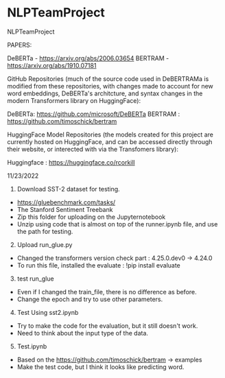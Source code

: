 # NLPTeamProject
NLPTeamProject

PAPERS:

DeBERTa - https://arxiv.org/abs/2006.03654
BERTRAM - https://arxiv.org/abs/1910.07181


GitHub Repositories (much of the source code used in DeBERTRAMa is modified from these repositories, with changes made to account for new word embeddings, DeBERTa's architcture, and syntax changes in the modern Transformers library on HuggingFace):

DeBERTa: https://github.com/microsoft/DeBERTa
BERTRAM : https://github.com/timoschick/bertram


HuggingFace Model Repositories (the models created for this project are currently hosted on HuggingFace, and can be accessed directly through their website, or interected with via the Transfomers library):

Huggingface : https://huggingface.co/rcorkill


11/23/2022
1. Download SST-2 dataset for testing.
  - https://gluebenchmark.com/tasks/
  - The Stanford Sentiment Treebank
  - Zip this folder for uploading on the Jupyternotebook
  - Unzip using code that is almost on top of the runner.ipynb file, and use the path for testing.
2. Upload run_glue.py
  - Changed the transformers version check part : 4.25.0.dev0 -> 4.24.0
  - To run this file, installed the evaluate : !pip install evaluate
3. test run_glue
  - Even if I changed the train_file, there is no difference as before.
  - Change the epoch and try to use other parameters.
4. Test Using sst2.ipynb
  - Try to make the code for the evaluation, but it still doesn't work.
  - Need to think about the input type of the data.
5. Test.ipynb
  - Based on the https://github.com/timoschick/bertram -> examples
  - Make the test code, but I think it looks like predicting word.

